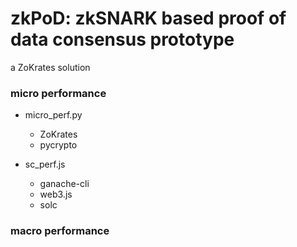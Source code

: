 # zkPoD: zkSNARK based proof of data consensus prototype

a ZoKrates solution

### micro performance

- micro_perf.py
  + ZoKrates
  + pycrypto

- sc_perf.js
  + ganache-cli
  + web3.js
  + solc

### macro performance